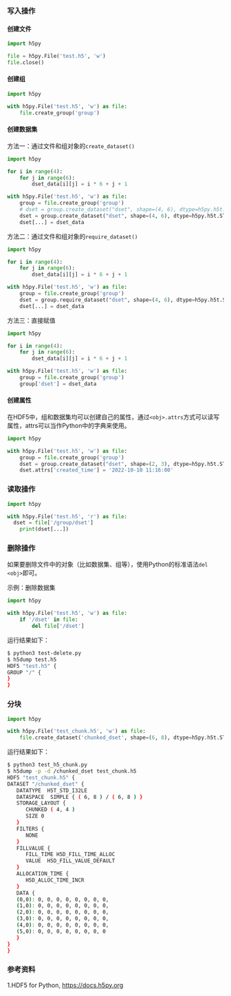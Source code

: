 ### 写入操作

#### 创建文件

```python
import h5py

file = h5py.File('test.h5', 'w')
file.close()
```

#### 创建组

```python
import h5py

with h5py.File('test.h5', 'w') as file:
	file.create_group('group')
```

#### 创建数据集

方法一：通过文件和组对象的`create_dataset()`

```python
import h5py

for i in range(4):
	for j in range(6):
		dset_data[i][j] = i * 6 + j + 1

with h5py.File('test.h5', 'w') as file:
	group = file.create_group('group')
	# dset = group.create_dataset("dset", shape=(4, 6), dtype=h5py.h5t.STD_I32BE, data=dset_data)
	dset = group.create_dataset("dset", shape=(4, 6), dtype=h5py.h5t.STD_I32LE)
	dset[...] = dset_data
```

方法二：通过文件和组对象的`require_dataset()`

```python
import h5py

for i in range(4):
	for j in range(6):
		dset_data[i][j] = i * 6 + j + 1

with h5py.File('test.h5', 'w') as file:
	group = file.create_group('group')
	dset = group.require_dataset("dset", shape=(4, 6), dtype=h5py.h5t.STD_I32LE)
	dset[...] = dset_data
```

方法三：直接赋值

```python
import h5py

for i in range(4):
	for j in range(6):
		dset_data[i][j] = i * 6 + j + 1

with h5py.File('test.h5', 'w') as file:
	group = file.create_group('group')
	group['dset'] = dset_data
```

#### 创建属性

在HDF5中，组和数据集均可以创建自己的属性，通过`<obj>.attrs`方式可以读写属性，attrs可以当作Python中的字典来使用。

```python
import h5py

with h5py.File('test.h5', 'w') as file:
	group = file.create_group('group')
	dset = group.create_dataset("dset", shape=(2, 3), dtype=h5py.h5t.STD_I32LE)
	dset.attrs['created_time'] = '2022-10-10 11:16:00'
```

### 读取操作

```python
import h5py

with h5py.File('test.h5', 'r') as file:
  dset = file['/group/dset']
	print(dset[...])
```

### 删除操作

如果要删除文件中的对象（比如数据集、组等），使用Python的标准语法`del <obj>`即可。

示例：删除数据集

```python
import h5py

with h5py.File('test.h5', 'w') as file:
	if '/dset' in file:
		del file['/dset']
```

运行结果如下：

```bash
$ python3 test-delete.py
$ h5dump test.h5
HDF5 "test.h5" {
GROUP "/" {
}
}
```

### 分块

```python
import h5py

with h5py.File('test_chunk.h5', 'w') as file:
    file.create_dataset('chunked_dset', shape=(6, 8), dtype=h5py.h5t.STD_I32LE, chunks=(4, 4))
```

运行结果如下：

```bash
$ python3 test_h5_chunk.py
$ h5dump -p -d /chunked_dset test_chunk.h5 
HDF5 "test_chunk.h5" {
DATASET "/chunked_dset" {
   DATATYPE  H5T_STD_I32LE
   DATASPACE  SIMPLE { ( 6, 8 ) / ( 6, 8 ) }
   STORAGE_LAYOUT {
      CHUNKED ( 4, 4 )
      SIZE 0
   }
   FILTERS {
      NONE
   }
   FILLVALUE {
      FILL_TIME H5D_FILL_TIME_ALLOC
      VALUE  H5D_FILL_VALUE_DEFAULT
   }
   ALLOCATION_TIME {
      H5D_ALLOC_TIME_INCR
   }
   DATA {
   (0,0): 0, 0, 0, 0, 0, 0, 0, 0,
   (1,0): 0, 0, 0, 0, 0, 0, 0, 0,
   (2,0): 0, 0, 0, 0, 0, 0, 0, 0,
   (3,0): 0, 0, 0, 0, 0, 0, 0, 0,
   (4,0): 0, 0, 0, 0, 0, 0, 0, 0,
   (5,0): 0, 0, 0, 0, 0, 0, 0, 0
   }
}
}
```

### 参考资料

1.HDF5 for Python, https://docs.h5py.org